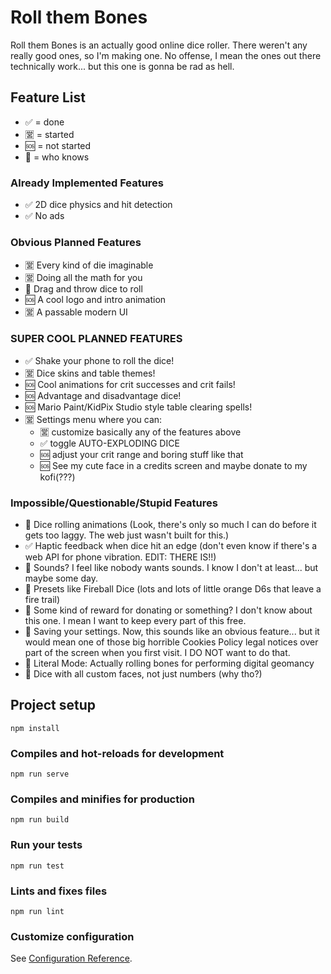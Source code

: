 # Roll them Bones

Roll them Bones is an actually good online dice roller. There weren't any really good ones, so I'm making one. No offense, I mean the ones out there technically work... but this one is gonna be rad as hell.

## Feature List

 - ✅ = done
 - 🈺 = started
 - 🆘 = not started
 - 🔮 = who knows

### Already Implemented Features

 - ✅ 2D dice physics and hit detection
 - ✅ No ads

### Obvious Planned Features

 - 🈺 Every kind of die imaginable
 - 🈺 Doing all the math for you
 - 🔮 Drag and throw dice to roll
 - 🆘 A cool logo and intro animation
 - 🈺 A passable modern UI

### SUPER COOL PLANNED FEATURES

 - ✅ Shake your phone to roll the dice!
 - 🈺 Dice skins and table themes!
 - 🆘 Cool animations for crit successes and crit fails!
 - 🆘 Advantage and disadvantage dice!
 - 🆘 Mario Paint/KidPix Studio style table clearing spells!
 - 🈺 Settings menu where you can:
   - 🈺 customize basically any of the features above
   - ✅ toggle AUTO-EXPLODING DICE
   - 🆘 adjust your crit range and boring stuff like that
   - 🆘 See my cute face in a credits screen and maybe donate to my kofi(???)

### Impossible/Questionable/Stupid Features

 - 🔮 Dice rolling animations (Look, there's only so much I can do before it gets too laggy. The web just wasn't built for this.)
 - ✅ Haptic feedback when dice hit an edge (don't even know if there's a web API for phone vibration. EDIT: THERE IS!!)
 - 🔮 Sounds? I feel like nobody wants sounds. I know I don't at least... but maybe some day.
 - 🔮 Presets like Fireball Dice (lots and lots of little orange D6s that leave a fire trail)
 - 🔮 Some kind of reward for donating or something? I don't know about this one. I mean I want to keep every part of this free.
 - 🔮 Saving your settings. Now, this sounds like an obvious feature... but it would mean one of those big horrible Cookies Policy legal notices over part of the screen when you first visit. I DO NOT want to do that.
 - 🔮 Literal Mode: Actually rolling bones for performing digital geomancy
 - 🔮 Dice with all custom faces, not just numbers (why tho?)

## Project setup
```
npm install
```

### Compiles and hot-reloads for development
```
npm run serve
```

### Compiles and minifies for production
```
npm run build
```

### Run your tests
```
npm run test
```

### Lints and fixes files
```
npm run lint
```

### Customize configuration
See [Configuration Reference](https://cli.vuejs.org/config/).
